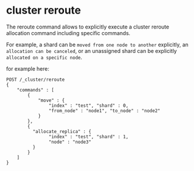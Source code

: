 # cluster reroute

The reroute command allows to explicitly execute a cluster reroute allocation command including specific commands. 

For example, a shard can be `moved from one node to another` explicitly, an `allocation can be canceled`, or an unassigned shard can be explicitly `allocated on a specific node`.


for example here:
```
POST /_cluster/reroute
{
    "commands" : [
        {
            "move" : {
                "index" : "test", "shard" : 0,
                "from_node" : "node1", "to_node" : "node2"
            }
        },
        {
          "allocate_replica" : {
                "index" : "test", "shard" : 1,
                "node" : "node3"
          }
        }
    ]
}
```





